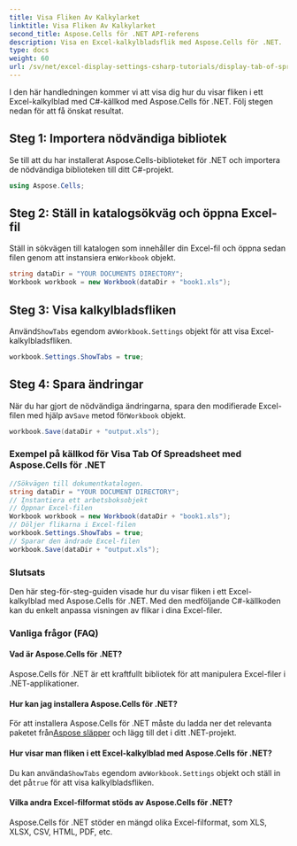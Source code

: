 ```yaml
---
title: Visa Fliken Av Kalkylarket
linktitle: Visa Fliken Av Kalkylarket
second_title: Aspose.Cells för .NET API-referens
description: Visa en Excel-kalkylbladsflik med Aspose.Cells för .NET.
type: docs
weight: 60
url: /sv/net/excel-display-settings-csharp-tutorials/display-tab-of-spreadsheet/
---
```

I den här handledningen kommer vi att visa dig hur du visar fliken i ett Excel-kalkylblad med C#-källkod med Aspose.Cells för .NET. Följ stegen nedan för att få önskat resultat.

## Steg 1: Importera nödvändiga bibliotek

Se till att du har installerat Aspose.Cells-biblioteket för .NET och importera de nödvändiga biblioteken till ditt C#-projekt.

```csharp
using Aspose.Cells;
```

## Steg 2: Ställ in katalogsökväg och öppna Excel-fil

 Ställ in sökvägen till katalogen som innehåller din Excel-fil och öppna sedan filen genom att instansiera en`Workbook` objekt.

```csharp
string dataDir = "YOUR DOCUMENTS DIRECTORY";
Workbook workbook = new Workbook(dataDir + "book1.xls");
```

## Steg 3: Visa kalkylbladsfliken

 Använd`ShowTabs` egendom av`Workbook.Settings` objekt för att visa Excel-kalkylbladsfliken.

```csharp
workbook.Settings.ShowTabs = true;
```

## Steg 4: Spara ändringar

 När du har gjort de nödvändiga ändringarna, spara den modifierade Excel-filen med hjälp av`Save` metod för`Workbook` objekt.

```csharp
workbook.Save(dataDir + "output.xls");
```

### Exempel på källkod för Visa Tab Of Spreadsheet med Aspose.Cells för .NET 

```csharp
//Sökvägen till dokumentkatalogen.
string dataDir = "YOUR DOCUMENT DIRECTORY";
// Instantiera ett arbetsboksobjekt
// Öppnar Excel-filen
Workbook workbook = new Workbook(dataDir + "book1.xls");
// Döljer flikarna i Excel-filen
workbook.Settings.ShowTabs = true;
// Sparar den ändrade Excel-filen
workbook.Save(dataDir + "output.xls");
```

### Slutsats

Den här steg-för-steg-guiden visade hur du visar fliken i ett Excel-kalkylblad med Aspose.Cells för .NET. Med den medföljande C#-källkoden kan du enkelt anpassa visningen av flikar i dina Excel-filer.

### Vanliga frågor (FAQ)

#### Vad är Aspose.Cells för .NET?

Aspose.Cells för .NET är ett kraftfullt bibliotek för att manipulera Excel-filer i .NET-applikationer.

#### Hur kan jag installera Aspose.Cells för .NET?

 För att installera Aspose.Cells för .NET måste du ladda ner det relevanta paketet från[Aspose släpper](https://releases/aspose.com/cells/net/) och lägg till det i ditt .NET-projekt.

#### Hur visar man fliken i ett Excel-kalkylblad med Aspose.Cells för .NET?

 Du kan använda`ShowTabs` egendom av`Workbook.Settings` objekt och ställ in det på`true` för att visa kalkylbladsfliken.

#### Vilka andra Excel-filformat stöds av Aspose.Cells för .NET?

Aspose.Cells för .NET stöder en mängd olika Excel-filformat, som XLS, XLSX, CSV, HTML, PDF, etc.
